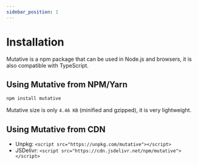 ```yaml
---
sidebar_position: 1
---
```


# Installation

Mutative is a npm package that can be used in Node.js and browsers, it is also compatible with TypeScript.

## Using Mutative from NPM/Yarn

```bash npm2yarn
npm install mutative
```

Mutative size is only `4.46 KB` (minified and gzipped), it is very lightweight.

## Using Mutative from CDN

- Unpkg: `<script src="https://unpkg.com/mutative"></script>`
- JSDelivr: `<script src="https://cdn.jsdelivr.net/npm/mutative"></script>`
